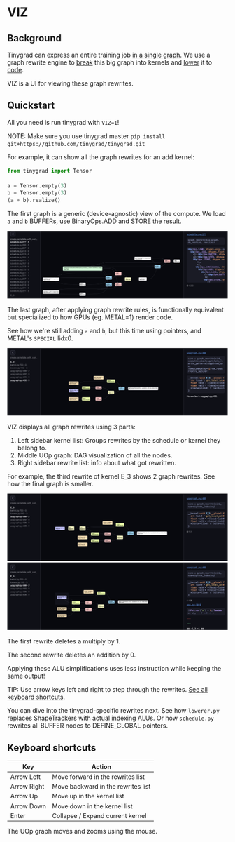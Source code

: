 # VIZ

## Background

Tinygrad can express an entire training job <a href="https://github.com/tinygrad/tinygrad/blob/master/examples/stunning_mnist.py" target="_blank">in a single graph</a>.
We use a graph rewrite engine to [break](developer.md#scheduling) this big graph into kernels and [lower](developer.md#lowering) it to <a href="https://github.com/tinygrad/tinygrad/tree/master/tinygrad/renderer" target="_blank">code</a>.

VIZ is a UI for viewing these graph rewrites.


## Quickstart

All you need is run tinygrad with `VIZ=1`!

NOTE: Make sure you use tinygrad master `pip install git+https://github.com/tinygrad/tinygrad.git`

For example, it can show all the graph rewrites for an add kernel:
```py
from tinygrad import Tensor

a = Tensor.empty(3)
b = Tensor.empty(3)
(a + b).realize()
```

The first graph is a generic (device-agnostic) view of the compute. We load `a` and `b` BUFFERs, use BinaryOps.ADD and STORE the result.

![viz_1](viz_1.png)

The last graph, after applying graph rewrite rules, is functionally equivalent but specialized to how GPUs (eg. METAL=1) render code.

See how we're still adding `a` and `b`, but this time using pointers, and METAL's `SPECIAL` lidx0.

![viz_2](viz_2.png)

VIZ displays all graph rewrites using 3 parts:

1. Left sidebar kernel list: Groups rewrites by the schedule or kernel they belong to.
2. Middle UOp graph: DAG visualization of all the nodes.
3. Right sidebar rewrite list: info about what got rewritten.

For example, the third rewrite of kernel E_3 shows 2 graph rewrites. See how the final graph is smaller.

![viz_3](viz_3.png)
![viz_4](viz_4.png)

The first rewrite deletes a multiply by 1.

The second rewrite deletes an addition by 0.

Applying these ALU simplifications uses less instruction while keeping the same output!

TIP: Use arrow keys left and right to step through the rewrites. [See all keyboard shortcuts](viz.md#keyboard-shortcuts).

You can dive into the tinygrad-specific rewrites next. See how `lowerer.py` replaces ShapeTrackers with actual indexing ALUs.
Or how `schedule.py` rewrites all BUFFER nodes to DEFINE_GLOBAL pointers.


## Keyboard shortcuts

| Key         | Action                             |
|-------------|------------------------------------|
| Arrow Left  | Move forward in the rewrites list  |
| Arrow Right | Move backward in the rewrites list |
| Arrow Up    | Move up in the kernel list         |
| Arrow Down  | Move down in the kernel list       |
| Enter       | Collapse / Expand current kernel   |

The UOp graph moves and zooms using the mouse.
